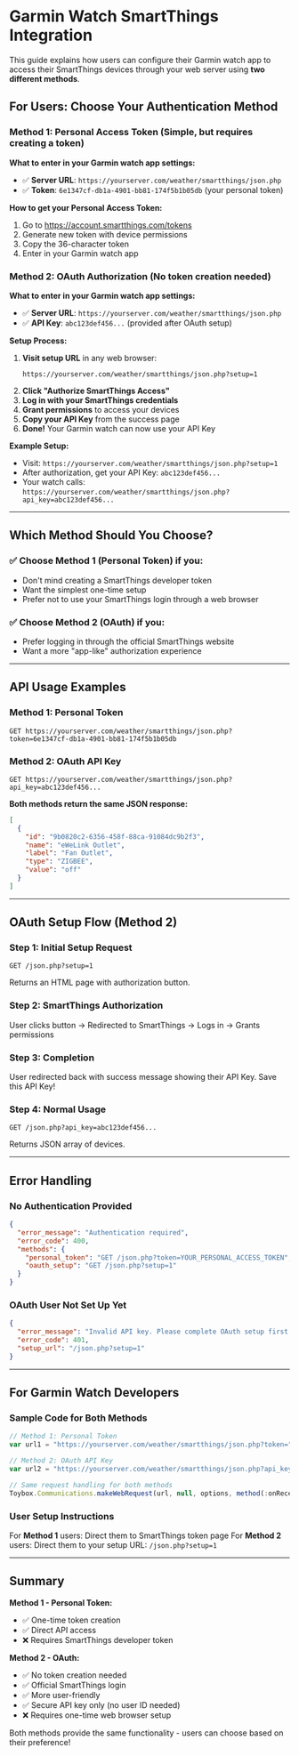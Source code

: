 # Garmin Watch SmartThings Integration

This guide explains how users can configure their Garmin watch app to access their SmartThings devices through your web server using **two different methods**.

## For Users: Choose Your Authentication Method

### Method 1: Personal Access Token (Simple, but requires creating a token)

**What to enter in your Garmin watch app settings:**
- ✅ **Server URL**: `https://yourserver.com/weather/smartthings/json.php`
- ✅ **Token**: `6e1347cf-db1a-4901-bb81-174f5b1b05db` (your personal token)

**How to get your Personal Access Token:**
1. Go to https://account.smartthings.com/tokens
2. Generate new token with device permissions
3. Copy the 36-character token
4. Enter in your Garmin watch app

### Method 2: OAuth Authorization (No token creation needed)

**What to enter in your Garmin watch app settings:**
- ✅ **Server URL**: `https://yourserver.com/weather/smartthings/json.php`
- ✅ **API Key**: `abc123def456...` (provided after OAuth setup)

**Setup Process:**
1. **Visit setup URL** in any web browser:
   ```
   https://yourserver.com/weather/smartthings/json.php?setup=1
   ```
2. **Click "Authorize SmartThings Access"**
3. **Log in with your SmartThings credentials**
4. **Grant permissions** to access your devices
5. **Copy your API Key** from the success page
6. **Done!** Your Garmin watch can now use your API Key

**Example Setup:**
- Visit: `https://yourserver.com/weather/smartthings/json.php?setup=1`
- After authorization, get your API Key: `abc123def456...`
- Your watch calls: `https://yourserver.com/weather/smartthings/json.php?api_key=abc123def456...`

---

## Which Method Should You Choose?

### ✅ Choose Method 1 (Personal Token) if you:
- Don't mind creating a SmartThings developer token
- Want the simplest one-time setup
- Prefer not to use your SmartThings login through a web browser

### ✅ Choose Method 2 (OAuth) if you:
- Prefer logging in through the official SmartThings website
- Want a more "app-like" authorization experience

---

## API Usage Examples

### Method 1: Personal Token
```
GET https://yourserver.com/weather/smartthings/json.php?token=6e1347cf-db1a-4901-bb81-174f5b1b05db
```

### Method 2: OAuth API Key
```
GET https://yourserver.com/weather/smartthings/json.php?api_key=abc123def456...
```

**Both methods return the same JSON response:**
```json
[
  {
    "id": "9b0820c2-6356-458f-88ca-91084dc9b2f3",
    "name": "eWeLink Outlet",
    "label": "Fan Outlet",
    "type": "ZIGBEE",
    "value": "off"
  }
]
```

---

## OAuth Setup Flow (Method 2)

### Step 1: Initial Setup Request
```
GET /json.php?setup=1
```
Returns an HTML page with authorization button.

### Step 2: SmartThings Authorization
User clicks button → Redirected to SmartThings → Logs in → Grants permissions

### Step 3: Completion
User redirected back with success message showing their API Key. Save this API Key!

### Step 4: Normal Usage
```
GET /json.php?api_key=abc123def456...
```
Returns JSON array of devices.

---

## Error Handling

### No Authentication Provided
```json
{
  "error_message": "Authentication required",
  "error_code": 400,
  "methods": {
    "personal_token": "GET /json.php?token=YOUR_PERSONAL_ACCESS_TOKEN",
    "oauth_setup": "GET /json.php?setup=1"
  }
}
```

### OAuth User Not Set Up Yet
```json
{
  "error_message": "Invalid API key. Please complete OAuth setup first.",
  "error_code": 401,
  "setup_url": "/json.php?setup=1"
}
```

---

## For Garmin Watch Developers

### Sample Code for Both Methods

```javascript
// Method 1: Personal Token
var url1 = "https://yourserver.com/weather/smartthings/json.php?token=" + userToken;

// Method 2: OAuth API Key  
var url2 = "https://yourserver.com/weather/smartthings/json.php?api_key=" + apiKey;

// Same request handling for both methods
Toybox.Communications.makeWebRequest(url, null, options, method(:onReceive));
```

### User Setup Instructions

For **Method 1** users: Direct them to SmartThings token page
For **Method 2** users: Direct them to your setup URL: `/json.php?setup=1`

---

## Summary

**Method 1 - Personal Token:**
- ✅ One-time token creation
- ✅ Direct API access
- ❌ Requires SmartThings developer token

**Method 2 - OAuth:**
- ✅ No token creation needed
- ✅ Official SmartThings login
- ✅ More user-friendly
- ✅ Secure API key only (no user ID needed)
- ❌ Requires one-time web browser setup

Both methods provide the same functionality - users can choose based on their preference!
